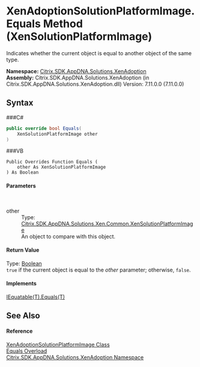 # XenAdoptionSolutionPlatformImage.Equals Method (XenSolutionPlatformImage)
 

Indicates whether the current object is equal to another object of the same type.

**Namespace:**&nbsp;<a href="N_Citrix_SDK_AppDNA_Solutions_XenAdoption">Citrix.SDK.AppDNA.Solutions.XenAdoption</a><br />**Assembly:**&nbsp;Citrix.SDK.AppDNA.Solutions.XenAdoption (in Citrix.SDK.AppDNA.Solutions.XenAdoption.dll) Version: 7.11.0.0 (7.11.0.0)

## Syntax

###C#
```csharp
public override bool Equals(
	XenSolutionPlatformImage other
)
```

###VB
```vbnet
Public Overrides Function Equals ( 
	other As XenSolutionPlatformImage
) As Boolean
```


#### Parameters
&nbsp;<dl><dt>other</dt><dd>Type: <a href="T_Citrix_SDK_AppDNA_Solutions_Xen_Common_XenSolutionPlatformImage">Citrix.SDK.AppDNA.Solutions.Xen.Common.XenSolutionPlatformImage</a><br />An object to compare with this object.</dd></dl>

#### Return Value
Type: <a href="http://msdn2.microsoft.com/en-us/library/a28wyd50" target="_blank">Boolean</a><br />`true` if the current object is equal to the *other* parameter; otherwise, `false`.

#### Implements
<a href="http://msdn2.microsoft.com/en-us/library/ms131190" target="_blank">IEquatable(T).Equals(T)</a><br />

## See Also


#### Reference
<a href="T_Citrix_SDK_AppDNA_Solutions_XenAdoption_XenAdoptionSolutionPlatformImage">XenAdoptionSolutionPlatformImage Class</a><br /><a href="Overload_Citrix_SDK_AppDNA_Solutions_XenAdoption_XenAdoptionSolutionPlatformImage_Equals">Equals Overload</a><br /><a href="N_Citrix_SDK_AppDNA_Solutions_XenAdoption">Citrix.SDK.AppDNA.Solutions.XenAdoption Namespace</a><br />